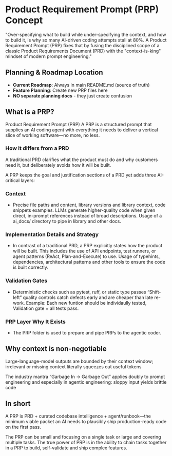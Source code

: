 # Product Requirement Prompt (PRP) Concept

"Over-specifying what to build while under-specifying the context, and how to build it, is why so many AI-driven coding attempts stall at 80%. A Product Requirement Prompt (PRP) fixes that by fusing the disciplined scope of a classic Product Requirements Document (PRD) with the "context-is-king" mindset of modern prompt engineering."

## Planning & Roadmap Location

- **Current Roadmap**: Always in main README.md (source of truth)
- **Feature Planning**: Create new PRP files here
- **NO separate planning docs** - they just create confusion

## What is a PRP?

Product Requirement Prompt (PRP)
A PRP is a structured prompt that supplies an AI coding agent with everything it needs to deliver a vertical slice of working software—no more, no less.

### How it differs from a PRD

A traditional PRD clarifies what the product must do and why customers need it, but deliberately avoids how it will be built.

A PRP keeps the goal and justification sections of a PRD yet adds three AI-critical layers:

### Context

- Precise file paths and content, library versions and library context, code snippets examples. LLMs generate higher-quality code when given direct, in-prompt references instead of broad descriptions. Usage of a ai_docs/ directory to pipe in library and other docs.

### Implementation Details and Strategy

- In contrast of a traditional PRD, a PRP explicitly states how the product will be built. This includes the use of API endpoints, test runners, or agent patterns (ReAct, Plan-and-Execute) to use. Usage of typehints, dependencies, architectural patterns and other tools to ensure the code is built correctly.

### Validation Gates

- Deterministic checks such as pytest, ruff, or static type passes “Shift-left” quality controls catch defects early and are cheaper than late re-work.
  Example: Each new funtion should be individaully tested, Validation gate = all tests pass.

### PRP Layer Why It Exists

- The PRP folder is used to prepare and pipe PRPs to the agentic coder.

## Why context is non-negotiable

Large-language-model outputs are bounded by their context window; irrelevant or missing context literally squeezes out useful tokens

The industry mantra “Garbage In → Garbage Out” applies doubly to prompt engineering and especially in agentic engineering: sloppy input yields brittle code

## In short

A PRP is PRD + curated codebase intelligence + agent/runbook—the minimum viable packet an AI needs to plausibly ship production-ready code on the first pass.

The PRP can be small and focusing on a single task or large and covering multiple tasks.
The true power of PRP is in the ability to chain tasks together in a PRP to build, self-validate and ship complex features.
